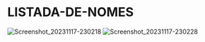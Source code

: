 # LISTADA-DE-NOMES

![Screenshot_20231117-230218](https://github.com/finestweber/LISTADA-DE-NOMES/assets/94560053/e4c08f1d-b528-424f-8020-b174be0cf40a)
![Screenshot_20231117-230228](https://github.com/finestweber/LISTADA-DE-NOMES/assets/94560053/e50d0370-b9b0-4732-bcee-99c50f5a2581)
